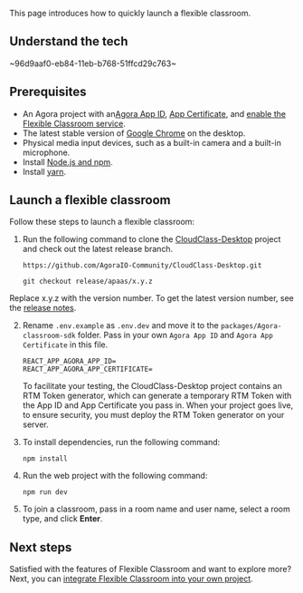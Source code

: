 This page introduces how to quickly launch a flexible classroom.

## Understand the tech

~96d9aaf0-eb84-11eb-b768-51ffcd29c763~

<a name="prerequisites"></a>

## Prerequisites

- An Agora project with an<a href="/cn/Agora%20Platform/get_appid_token#%E8%8E%B7%E5%8F%96-app-id" target="_blank">Agora App ID</a>, <a href="/cn/Agora%20Platform/get_appid_token#%E8%8E%B7%E5%8F%96-app-%E8%AF%81%E4%B9%A6" target="_blank">App Certificate</a>, and <a href="/cn/agora-class/agora_class_enable?platform=Web" target="_blank">enable the Flexible Classroom service</a>.
- The latest stable version of [Google Chrome](https://www.google.cn/chrome/) on the desktop.
- Physical media input devices, such as a built-in camera and a built-in microphone.
- Install [Node.js and npm](https://docs.npmjs.com/downloading-and-installing-node-js-and-npm).
- Install [yarn](https://yarnpkg.com/getting-started/install).

## Launch a flexible classroom

Follow these steps to launch a flexible classroom:

1. Run the following command to clone the  [CloudClass-Desktop](https://github.com/AgoraIO-Community/CloudClass-Desktop) project and check out the latest release branch.

   ```
   https://github.com/AgoraIO-Community/CloudClass-Desktop.git
   ```

   ```
   git checkout release/apaas/x.y.z
   ```

<div class="alert info">Replace x.y.z with the version number. To get the latest version number, see the <a href="/cn/agora-class/release_agora_class_web?platform=Web">release notes</a>.</div>

2. Rename `.env.example` as `.env.dev` and move it to the `packages/Agora-classroom-sdk` folder. Pass in your own `Agora App ID` and `Agora App Certificate` in this file.

   ```
   REACT_APP_AGORA_APP_ID=
   REACT_APP_AGORA_APP_CERTIFICATE=
   ```

   To facilitate your testing, the CloudClass-Desktop project contains an RTM Token generator, which can generate a temporary RTM Token with the App ID and App Certificate you pass in. When your project goes live, to ensure security, you must deploy the RTM Token generator on your server.

3. To install dependencies, run the following command:

   ```
   npm install
   ```

4. Run the web project with the following command:

   ```
   npm run dev
   ```

5. To join a classroom, pass in a room name and user name, select a room type, and click **Enter**.

## Next steps

Satisfied with the features of Flexible Classroom and want to explore more? Next, you can [integrate Flexible Classroom into your own project](/en/agora-class/agora_class_integrate_web?platform=Web).